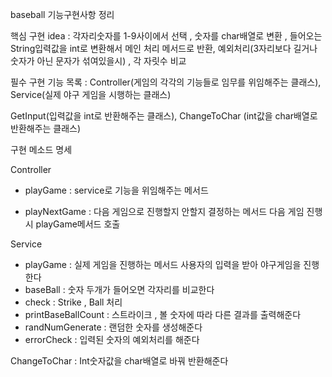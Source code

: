 baseball 기능구현사항 정리

핵심 구현 idea : 각자리숫자를 1-9사이에서 선택 , 숫자를 char배열로 변환 , 들어오는 String입력값을 int로 변환해서 메인 처리 메서드로 반환, 예외처리(3자리보다 길거나 숫자가 아닌 문자가 섞여있을시) , 각 자릿수 비교

필수 구현 기능 목록 : Controller(게임의 각각의 기능들로 임무를 위임해주는 클래스), Service(실제 야구 게임을 시행하는 클래스)

GetInput(입력값을 int로 반환해주는 클래스), ChangeToChar (int값을 char배열로 반환해주는 클래스)

구현 메소드 명세

Controller 

- playGame : service로 기능을 위임해주는 메서드

- playNextGame :  다음 게임으로 진행할지 안할지 결정하는 메서드 다음 게임 진행시 playGame메서드 호출

Service 

- playGame : 실제 게임을 진행하는 메서드 사용자의 입력을 받아 야구게임을 진행한다
- baseBall : 숫자 두개가 들어오면 각자리를 비교한다
- check : Strike , Ball 처리
- printBaseBallCount : 스트라이크 , 볼 숫자에 따라 다른 결과를 출력해준다
- randNumGenerate : 랜덤한 숫자를 생성해준다
- errorCheck : 입력된 숫자의 예외처리를 해준다

ChangeToChar : Int숫자값을 char배열로 바꿔 반환해준다



